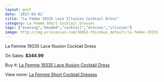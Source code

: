 ```yaml
---
layout: post
date: '2017-03-02'
title: "La Femme 19335 Lace Illusion Cocktail Dress"
category: La Femme Short Cocktail Dresses
tags: ["evening","beaded","cocktail","dresses","illusion"]
image: http://img.princessan.com/36062-thickbox_default/la-femme-19335-lace-illusion-cocktail-dress.jpg
---
```

La Femme 19335 Lace Illusion Cocktail Dress

On Sales: **$344.99**
<a href="https://www.princessan.com/en/16875-la-femme-19335-lace-illusion-cocktail-dress.html"><amp-img layout="responsive" width="600" height="600" src="//img.princessan.com/36062-thickbox_default/la-femme-19335-lace-illusion-cocktail-dress.jpg" alt="La Femme 19335 Lace Illusion Cocktail Dress 0" /></a>

Buy it: [La Femme 19335 Lace Illusion Cocktail Dress](https://www.princessan.com/en/16875-la-femme-19335-lace-illusion-cocktail-dress.html "La Femme 19335 Lace Illusion Cocktail Dress")

View more: [La Femme Short Cocktail Dresses](https://www.princessan.com/en/140- "La Femme Short Cocktail Dresses")
